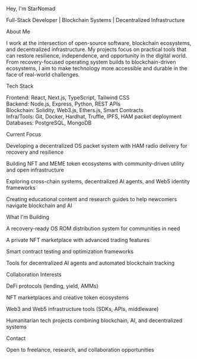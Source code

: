 Hey, I'm StarNomad

Full-Stack Developer | Blockchain Systems | Decentralized Infrastructure

About Me

I work at the intersection of open-source software, blockchain ecosystems, and decentralized infrastructure. My projects focus on practical tools that can restore resilience, independence, and opportunity in the digital world. From recovery-focused operating system builds to blockchain-driven ecosystems, I aim to make technology more accessible and durable in the face of real-world challenges.

Tech Stack

Frontend:   React, Next.js, TypeScript, Tailwind CSS  
Backend:    Node.js, Express, Python, REST APIs  
Blockchain: Solidity, Web3.js, Ethers.js, Smart Contracts  
Infra/Tools: Git, Docker, Hardhat, Truffle, IPFS, HAM packet deployment  
Databases:  PostgreSQL, MongoDB

Current Focus

Developing a decentralized OS packet system with HAM radio delivery for recovery and resilience

Building NFT and MEME token ecosystems with community-driven utility and open infrastructure

Exploring cross-chain systems, decentralized AI agents, and Web5 identity frameworks

Creating educational content and research guides to help newcomers navigate blockchain and AI


What I'm Building

A recovery-ready OS ROM distribution system for communities in need

A private NFT marketplace with advanced trading features

Smart contract testing and optimization frameworks

Tools for decentralized AI agents and automated blockchain tracking


Collaboration Interests

DeFi protocols (lending, yield, AMMs)

NFT marketplaces and creative token ecosystems

Web3 and Web5 infrastructure tools (SDKs, APIs, middleware)

Humanitarian tech projects combining blockchain, AI, and decentralized systems


Contact

Open to freelance, research, and collaboration opportunities
